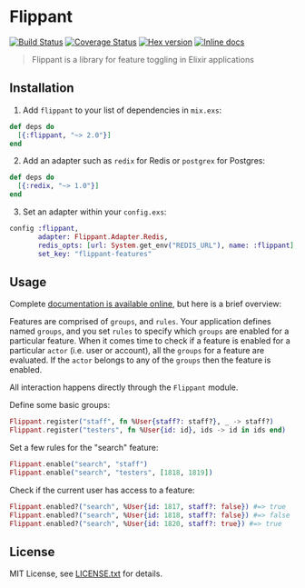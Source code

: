 # Flippant

[![Build Status](https://travis-ci.org/sorentwo/flippant.svg?branch=master)](https://travis-ci.org/sorentwo/flippant)
[![Coverage Status](https://coveralls.io/repos/github/sorentwo/flippant/badge.svg?branch=master)](https://coveralls.io/github/sorentwo/flippant?branch=master)
[![Hex version](https://img.shields.io/hexpm/v/flippant.svg "Hex version")](https://hex.pm/packages/flippant)
[![Inline docs](https://inch-ci.org/github/sorentwo/flippant.svg)](https://inch-ci.org/github/sorentwo/flippant)

> Flippant is a library for feature toggling in Elixir applications

## Installation

1. Add `flippant` to your list of dependencies in `mix.exs`:

  ```elixir
  def deps do
    [{:flippant, "~> 2.0"}]
  end
  ```

2. Add an adapter such as `redix` for Redis or `postgrex` for Postgres:

  ```elixir
  def deps do
    [{:redix, "~> 1.0"}]
  end
  ```

3. Set an adapter within your `config.exs`:

  ```elixir
  config :flippant,
         adapter: Flippant.Adapter.Redis,
         redis_opts: [url: System.get_env("REDIS_URL"), name: :flippant],
         set_key: "flippant-features"
  ```

## Usage

Complete [documentation is available online](https://hexdocs.pm/flippant), but
here is a brief overview:

Features are comprised of `groups`, and `rules`. Your application defines named
`groups`, and you set `rules` to specify which `groups` are enabled for a
particular feature. When it comes time to check if a feature is enabled for a
particular `actor` (i.e. user or account), all the `groups` for a feature are
evaluated. If the `actor` belongs to any of the `groups` then the feature is
enabled.

All interaction happens directly through the `Flippant` module.

Define some basic groups:

```elixir
Flippant.register("staff", fn %User{staff?: staff?}, _ -> staff?)
Flippant.register("testers", fn %User{id: id}, ids -> id in ids end)
```

Set a few rules for the "search" feature:

```elixir
Flippant.enable("search", "staff")
Flippant.enable("search", "testers", [1818, 1819])
```

Check if the current user has access to a feature:

```elixir
Flippant.enabled?("search", %User{id: 1817, staff?: false}) #=> true
Flippant.enabled?("search", %User{id: 1818, staff?: false}) #=> false
Flippant.enabled?("search", %User{id: 1820, staff?: true}) #=> true
```

## License

MIT License, see [LICENSE.txt](LICENSE.txt) for details.
